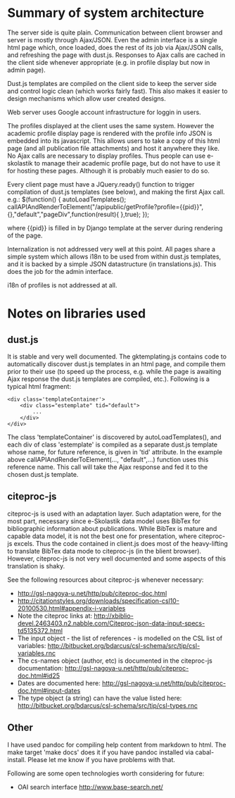 Summary of system architecture
================================
The server side is quite plain. Communication between client browser and server is mostly
through Ajax/JSON. Even the admin interface is a single html page which, once loaded, does the 
rest of its job via Ajax/JSON calls, and refreshing the page with dust.js. Responses to Ajax calls are cached
in the client side whenever appropriate (e.g. in profile display but now in admin page).

Dust.js templates are compiled on the client side to keep the server side and control logic clean 
(which works fairly fast). This also makes it easier to design mechanisms which allow user created designs.

Web server uses Google account infrastructure for loggin in users.

The profiles displayed at the client uses the same system. However the academic profile display page
is rendered with the profile info JSON is embedded into its javascript. This allows users to take a
copy of this html page (and all publication file attachments) and host it anywhere they like. No
Ajax calls are necessary to display profiles. Thus 
people can use e-skolastik to manage their academic profile page, but do not have to use it for hosting these
pages. Although it is probably much easier to do so.

Every client page must have a JQuery.ready() function to trigger compilation of dust.js templates (see below), and 
making the first Ajax call. e.g.:
    $(function() {
         autoLoadTemplates();
         callAPIAndRenderToElement("/apipublic/getProfile?profile={{pid}}",{},"default","pageDiv",function(result){
         },true);
     });

where {{pid}} is filled in by Django template at the server during rendering of the page.

Internalization is not addressed very well at this point. All pages share a simple system which allows i18n
to be used from within dust.js templates, and it is backed by a simple JSON datastructure (in translations.js). 
This does the job for the admin interface.

i18n of profiles is not addressed at all. 

Notes on libraries used
========================
dust.js
----------
It is stable and very well documented. The gktemplating.js contains code to automatically discover dust.js templates
in an html page, and compile them prior to their use (to speed up the process, e.g. while the page is awaiting 
Ajax response the dust.js templates are compiled, etc.). Following is a typical html fragment:

    <div class='templateContainer'>
        <div class="estemplate" tid="default">
            ...
        </div>
    </div>

The class 'templateContainer' is discovered by autoLoadTemplates(), and  each div of class 'estemplate' is compiled
as a separate dust.js template whose name, for future reference, is given in 'tid' attribute. In the example above
callAPIAndRenderToElement(..., "default",...) function uses this reference name. This call will take the Ajax response
and fed it to the chosen dust.js template.


citeproc-js
--------------------------------------------------
citeproc-js is used with an adaptation layer. Such adaptation were, for the most part, necessary since
e-Skolastik data model uses BibTex for bibliographic information about publications. 
While BibTex is mature and capable data model, it is not the best one for presentation, where
citeproc-js excels. Thus the code contained in client.js does most of the heavy-lifting to
translate BibTex data mode to citeproc-js (in the blient browser). However, citeproc-js 
is not very well documented and some aspects of this translation is shaky.

See the following resources about citeproc-js whenever necessary:
* http://gsl-nagoya-u.net/http/pub/citeproc-doc.html
* http://citationstyles.org/downloads/specification-csl10-20100530.html#appendix-i-variables
* Note the citeproc links at: http://xbiblio-devel.2463403.n2.nabble.com/Citeproc-json-data-input-specs-td5135372.html
* The input object - the list of references - is modelled on the CSL list of variables: http://bitbucket.org/bdarcus/csl-schema/src/tip/csl-variables.rnc
* The cs-names object (author, etc) is documented in the citeproc-js documentation: http://gsl-nagoya-u.net/http/pub/citeproc-doc.html#id25
* Dates are documented here: http://gsl-nagoya-u.net/http/pub/citeproc-doc.html#input-dates
* The type object (a string) can have the value listed here: http://bitbucket.org/bdarcus/csl-schema/src/tip/csl-types.rnc

Other
------
I have used pandoc for compiling help content from markdown to html. The make target 'make docs' does it 
if you have pandoc installed via cabal-install. Please let me know if you have problems with that.

Following are some open technologies worth considering for future:
* OAI search interface http://www.base-search.net/


